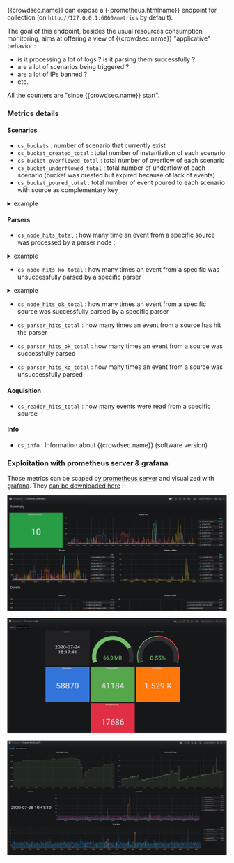 {{crowdsec.name}} can expose a {{prometheus.htmlname}} endpoint for collection (on `http://127.0.0.1:6060/metrics` by default).

The goal of this endpoint, besides the usual resources consumption monitoring, aims at offering a view of {{crowdsec.name}} "applicative" behavior :

 - is it processing a lot of logs ? is it parsing them successfully ?
 - are a lot of scenarios being triggered ?
 - are a lot of IPs banned ?
 - etc.

All the counters are "since {{crowdsec.name}} start".

### Metrics details

#### Scenarios

 - `cs_buckets` : number of scenario that currently exist
 - `cs_bucket_created_total` : total number of instantiation of each scenario 
 - `cs_bucket_overflowed_total` : total number of overflow of each scenario
 - `cs_bucket_underflowed_total` : total number of underflow of each scenario (bucket was created but expired because of lack of events)
 - `cs_bucket_poured_total` : total number of event poured to each scenario with source as complementary key 

<details>
  <summary>example</summary>


```
#2030 lines from `/var/log/nginx/access.log` were poured to `crowdsecurity/http-scan-uniques_404` scenario
cs_bucket_poured_total{name="crowdsecurity/http-scan-uniques_404",source="/var/log/nginx/access.log"} 2030
```

</details>


#### Parsers
 - `cs_node_hits_total` : how many time an event from a specific source was processed by a parser node :


<details>
  <summary>example</summary>


```
# 235 lines from `auth.log` were processed by the `crowdsecurity/dateparse-enrich` parser
cs_node_hits_total{name="crowdsecurity/dateparse-enrich",source="/var/log/auth.log"} 235
```

</details>

 - `cs_node_hits_ko_total` : how many times an event from a specific was unsuccessfully parsed by a specific parser

<details>
  <summary>example</summary>


```
# 2112 lines from `error.log` failed to be parsed by `crowdsecurity/http-logs`
cs_node_hits_ko_total{name="crowdsecurity/http-logs",source="/var/log/nginx/error.log"} 2112
```

</details>

 - `cs_node_hits_ok_total` : how many times an event from a specific source was successfully parsed by a specific parser

 - `cs_parser_hits_total` : how many times an event from a source has hit the parser
 - `cs_parser_hits_ok_total` : how many times an event from a source was successfully parsed
 - `cs_parser_hits_ko_total` : how many times an event from a source was unsuccessfully parsed


#### Acquisition

 - `cs_reader_hits_total` : how many events were read from a specific source

#### Info

 - `cs_info` : Information about {{crowdsec.name}} (software version)

### Exploitation with prometheus server & grafana

Those metrics can be scaped by [prometheus server](https://prometheus.io/docs/introduction/overview/#architecture) and visualized with [grafana](https://grafana.com/). They [can be downloaded here](https://github.com/crowdsecurity/grafana-dashboards) :

![Overview](../assets/images/grafana_overview.png)

![Insight](../assets/images/grafana_insight.png)

![Details](../assets/images/grafana_details.png)